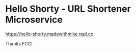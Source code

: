 # Hello Shorty - URL Shortener Microservice

https://hello-shorty.madewithmike.repl.co

Thanks FCC!
